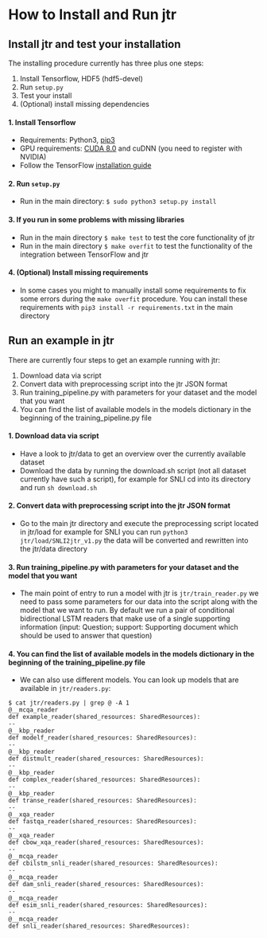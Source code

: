 # How to Install and Run jtr

## Install jtr and test your installation

The installing procedure currently has three plus one steps:
  1. Install Tensorflow, HDF5 (hdf5-devel)
  2. Run `setup.py`
  3. Test your install
  4. (Optional) install missing dependencies

#### 1. Install Tensorflow
  - Requirements: Python3, [pip3](http://stackoverflow.com/questions/6587507/how-to-install-pip-with-python-3)
  - GPU requirements: [CUDA 8.0](https://developer.nvidia.com/cuda-downloads) and cuDNN (you need to register with NVIDIA)
  - Follow the TensorFlow [installation guide](https://www.tensorflow.org/get_started/os_setup)

#### 2. Run `setup.py`
  - Run in the main directory: `$ sudo python3 setup.py install`

#### 3. If you run in some problems with missing libraries
  - Run in the main directory `$ make test` to test the core functionality of jtr
  - Run in the main directory `$ make overfit` to test the functionality of the integration between TensorFlow and jtr

#### 4. (Optional) Install missing requirements
  - In some cases you might to manually install some requirements to fix some errors during the `make overfit` procedure. You can install these requirements with `pip3 install -r requirements.txt` in the main directory

## Run an example in jtr

There are currently four steps to get an example running with jtr:
  1. Download data via script
  2. Convert data with preprocessing script into the jtr JSON format
  3. Run training_pipeline.py with parameters for your dataset and the model that you want
  4. You can find the list of available models in the models dictionary in the beginning of the training_pipeline.py file

#### 1. Download data via script
  - Have a look to jtr/data to get an overview over the currently available dataset
  - Download the data by running the download.sh script (not all dataset currently have such a script), for example for SNLI cd into its directory and run `sh download.sh`

#### 2. Convert data with preprocessing script into the jtr JSON format
  - Go to the main jtr directory and execute the preprocessing script located in jtr/load for example for SNLI you can run `python3 jtr/load/SNLI2jtr_v1.py` the data will be converted and rewritten into the jtr/data directory

#### 3. Run training_pipeline.py with parameters for your dataset and the model that you want
  - The main point of entry to run a model with jtr is `jtr/train_reader.py` we need to pass some parameters for our data into the script along with the model that we want to run. By default we run a pair of conditional bidirectional LSTM readers that make use of a single supporting information (input: Question; support: Supporting document which should be used to answer that question)

#### 4. You can find the list of available models in the models dictionary in the beginning of the training_pipeline.py file
  - We can also use different models. You can look up models that are available in `jtr/readers.py`:
```shell
$ cat jtr/readers.py | grep @ -A 1
@__mcqa_reader
def example_reader(shared_resources: SharedResources):
--
@__kbp_reader
def modelf_reader(shared_resources: SharedResources):
--
@__kbp_reader
def distmult_reader(shared_resources: SharedResources):
--
@__kbp_reader
def complex_reader(shared_resources: SharedResources):
--
@__kbp_reader
def transe_reader(shared_resources: SharedResources):
--
@__xqa_reader
def fastqa_reader(shared_resources: SharedResources):
--
@__xqa_reader
def cbow_xqa_reader(shared_resources: SharedResources):
--
@__mcqa_reader
def cbilstm_snli_reader(shared_resources: SharedResources):
--
@__mcqa_reader
def dam_snli_reader(shared_resources: SharedResources):
--
@__mcqa_reader
def esim_snli_reader(shared_resources: SharedResources):
--
@__mcqa_reader
def snli_reader(shared_resources: SharedResources):
```
